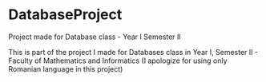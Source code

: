 # DatabaseProject
Project made for Database class - Year I Semester II

This is part of the project I made for Databases class in Year I, Semester II - Faculty of Mathematics and Informatics
(I apologize for using only Romanian language in this project)
